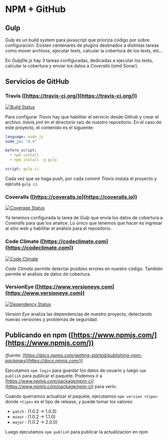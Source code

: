# NPM + GitHub

## Gulp

Gulp es un build system para javascript que prioriza código por sobre configuración. Existen centenares de plugins destinados a distintas tareas como mover archivos, ejecutar tests, calcular la cobertura de los tests, etc...

En _Gulpfile.js_ hay 3 tareas configuradas, dedicadas a ejecutar los tests, calcular la cobertura y enviar los datos a _Coveralls_ (simil Sonar).

## Servicios de GitHub

### Travis ([https://travis-ci.org/](https://travis-ci.org/))

[![Build Status](https://travis-ci.org/gnavalesi/npm-ci.svg?branch=master)](https://travis-ci.org/gnavalesi/npm-ci)

Para configurar _Travis_ hay que habilitar el servicio desde Github y crear el archivo _.travis.yml_ en el directorio raiz de nuestro repositorio. En el caso de este proyecto, el contenido es el siguiente:

```yaml
language: node_js
node_js: "4.4"

before_script:
  - npm install
  - npm install -g gulp

script: gulp ci
```

Cada vez que se haga push, por cada commit _Travis_ instala el proyecto y ejecuta `gulp ci`

### Coveralls ([https://coveralls.io](https://coveralls.io))

[![Coverage Status](https://coveralls.io/repos/github/gnavalesi/npm-ci/badge.svg?branch=master)](https://coveralls.io/github/gnavalesi/npm-ci?branch=master)

Ya tenemos configurada la tarea de _Gulp_ que envía los datos de cobertura a _Coveralls_ para que los analice. Lo único que tenemos que hacer es ingresar al sitio web y habilitar el análisis para el repositorio.

### Code Climate ([https://codeclimate.com](https://codeclimate.com))

[![Code Climate](https://codeclimate.com/github/gnavalesi/npm-ci/badges/gpa.svg)](https://codeclimate.com/github/gnavalesi/npm-ci)

_Code Climate_ permite detectar posibles errores en nuestro código. También permite el análisis de datos de cobertura.

### VersionEye ([https://www.versioneye.com](https://www.versioneye.com))

[![Dependency Status](https://www.versioneye.com/user/projects/5775a70d68ee070047f065c0/badge.svg?style=flat-square)](https://www.versioneye.com/user/projects/5775a70d68ee070047f065c0)

_Version Eye_ analiza las dependencias de nuestro proyecto, detectando nuevas versiones y problemas de seguridad.

## Publicando en npm ([https://www.npmjs.com/](https://www.npmjs.com/))

_(fuente: [https://docs.npmjs.com/getting-started/publishing-npm-packages](https://docs.npmjs.com/))_

Ejecutamos `npm login` para guardar los datos de usuario y luego `npm publish` para publicar el paquete. Podemos ir a [https://www.npmjs.com/package/npm-ci](https://www.npmjs.com/package/npm-ci) para verlo.

Cuando querramos actualizar el paquete, ejecutamos `npm version <tipo>` donde `<tipo>` es el tipo de release, y puede tomar los valores:

* `patch` : (1.0.2 -> 1.0.3)
* `minor` : (1.0.2 -> 1.1.0)
* `major` : (1.0.2 -> 2.0.0)

Luego ejecutamos `npm publish` para publicar la actualizacion en _npm_
